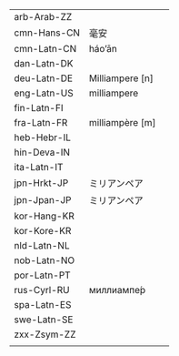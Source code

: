 | | | |
|-|-|-|
| arb-Arab-ZZ |  |  |
| cmn-Hans-CN | 毫安 |  |
| cmn-Latn-CN | háo’ān |  |
| dan-Latn-DK |  |  |
| deu-Latn-DE | Milliampere [n] |  |
| eng-Latn-US | milliampere |  |
| fin-Latn-FI |  |  |
| fra-Latn-FR | milliampère [m] |  |
| heb-Hebr-IL |  |  |
| hin-Deva-IN |  |  |
| ita-Latn-IT |  |  |
| jpn-Hrkt-JP | ミリアンペア |  |
| jpn-Jpan-JP | ミリアンペア |  |
| kor-Hang-KR |  |  |
| kor-Kore-KR |  |  |
| nld-Latn-NL |  |  |
| nob-Latn-NO |  |  |
| por-Latn-PT |  |  |
| rus-Cyrl-RU | миллиампе́р |  |
| spa-Latn-ES |  |  |
| swe-Latn-SE |  |  |
| zxx-Zsym-ZZ |  |  |
|  |  |  |
